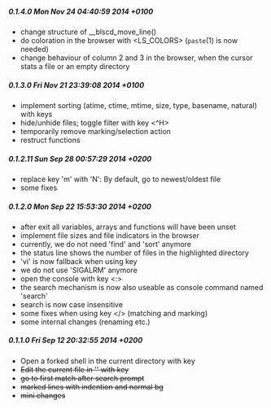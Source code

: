 ##### 0.1.4.0 Mon Nov 24 04:40:59 2014 +0100
- change structure of __blscd_move_line()
- do coloration in the browser with <LS_COLORS> (`paste`(1) is now needed)
- change behaviour of column 2 and 3 in the browser, when the cursor stats a file or an empty directory

##### 0.1.3.0 Fri Nov 21 23:39:08 2014 +0100
- implement sorting (atime, ctime, mtime, size, type, basename, natural) with keys <oX>
- hide/unhide files; toggle filter with key <^H>
- temporarily remove marking/selection action
- restruct functions

##### 0.1.2.11 Sun Sep 28 00:57:29 2014 +0200
- replace key 'm' with 'N': By default, go to newest/oldest file
- some fixes

##### 0.1.2.0 Mon Sep 22 15:53:30 2014 +0200
- after exit all variables, arrays and functions will have been unset
- implement file sizes and file indicators in the browser
- currently, we do not need 'find' and 'sort' anymore
- the status line shows the number of files in the highlighted directory
- 'vi' is now fallback when using key <E>
- we do not use 'SIGALRM' anymore
- open the console with key <:>
- the search mechanism is now also useable as console command named 'search'
- search is now case insensitive
- some fixes when using key </> (matching and marking)
- some internal changes (renaming etc.)

##### 0.1.1.0 Fri Sep 12 20:32:55 2014 +0200
- Open a forked shell in the current directory with key <S>
- Edit the current file in '<EDITOR>' with key <E>
- go to first match after search prompt
- marked lines with indention and normal bg
- mini changes
